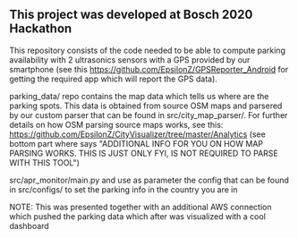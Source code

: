 ## This project was developed at Bosch 2020 Hackathon 

This repository consists of the code needed to be able to compute parking availability with 2 ultrasonics sensors with a GPS provided by our smartphone (see this https://github.com/EpsilonZ/GPSReporter_Android for getting the required app which will report the GPS data).

parking_data/ repo contains the map data which tells us where are the parking spots. This data is obtained from source OSM maps and parsered by our custom parser that can be found in src/city_map_parser/. For further details on how OSM parsing source maps works, see this: https://github.com/EpsilonZ/CityVisualizer/tree/master/Analytics (see bottom part where says "ADDITIONAL INFO FOR YOU ON HOW MAP PARSING WORKS. THIS IS JUST ONLY FYI, IS NOT REQUIRED TO PARSE WITH THIS TOOL")

src/apr_monitor/main.py and use as parameter the config that can be found in src/configs/ to set the parking info in the country you are in


NOTE: This was presented together with an additional AWS connection which pushed the parking data which after was visualized with a cool dashboard
